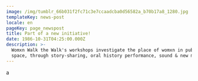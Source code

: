 ```yaml
---
image: /img/tumblr_66b031f2fc71c3e7ccaadcba0d56582a_b70b17a8_1280.jpg
templateKey: news-post
locale: en
pageKey: page_newspost
title: Part of a new initiative!
date: 1986-10-31T04:25:00.000Z
description: >-
  Womxn Walk the Walk's workshops investigate the place of womxn in public
  space, through story-sharing, oral history performance, sound & new media.
---
```

a
